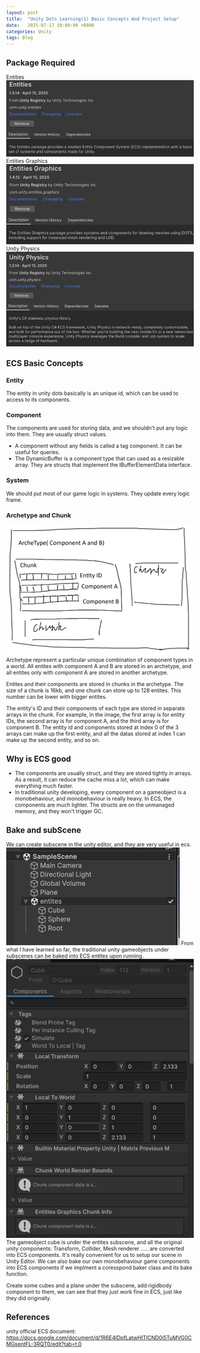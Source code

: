 ```yaml
---
layout: post
title:  "Unity Dots Learning(1) Basic Concepts And Project Setup"
date:   2025-07-17 10:00:00 +0800
categories: Unity
tags: Blog
---
```


## Package Required
Entities
![Entities](/assets/images/2025-07-17-17-57-32.png)
Entities Graphics
![Entities Graphics](/assets/images/2025-07-17-17-57-52.png)
Unity Physics
![Unity Physics](/assets/images/2025-07-17-17-58-23.png)
## ECS Basic Concepts
### Entity
The entity in unity dots basically is an unique id, which can be used to access to its components.
### Component
The components are used for storing data, and we shouldn't put any logic into them. They are usually struct values.
* A component without any fields is called a tag component. It can be useful for queries.
* The DynamicBuffer is a component type that can used as a resizable array. They are structs that implement the IBufferElementData interface.
### System
We should put most of our game logic in systems. They update every logic frame.
### Archetype and Chunk
![](/assets/images/2025-07-17-18-45-17.png)
Archetype represent a particular unique combination of component types in a world. All entites with component A and B are stored in an archetype, and all entites only with component A are stored in another archetype.

Entites and their components are stored in chunks in the archetype. The size of a chunk is 16kb, and one chunk can store up to 128 entites. This number can be lower with bigger entites.

The entity's ID and their components of each type are stored in separate arrays in the chunk. For example, in the image, the first array is for entity IDs, the second array is for component A, and the third array is for component B. The entity id and components stored at index 0 of the 3 arrays can make up the first entity, and all the datas stored at index 1 can make up the second entity, and so on.
## Why is ECS good
* The components are usually struct, and they are stored tightly in arrays. As a result, it can reduce the cache miss a lot, which can make everything much faster.
* In traditional unity developing, every component on a gameobject is a monobehaviour, and monobehaviour is really heavy. In ECS, the components are much lighter. The structs are on the unmanaged memory, and they won't trigger GC.

## Bake and subScene
We can create subscene in the unity editor, and they are very useful in ecs.
![](/assets/images/2025-07-17-19-16-33.png)
From what I have learned so far, the traditional unity gameobjects under subscenes can be baked into ECS entites upon running.
![](/assets/images/2025-07-17-19-20-58.png)
The gameobject cube is under the entites subscene, and all the original unity components: Transform, Collider, Mesh renderer ..... are converted into ECS components. It's really convenient for us to setup our scene in Unity Editor. We can also bake our own monobehaviour game components into ECS components if we implment a coresspond baker class and its bake function.

Create some cubes and a plane under the subscene, add rigidbody component to them, we can see that they just work fine in ECS, just like they did originally.
## References
unity official ECS document:
https://docs.google.com/document/d/1R6E4IDpfLatwHITlCND0i5TuMVG0CMGsentFL-3RQT0/edit?tab=t.0